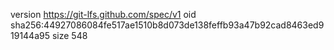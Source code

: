 version https://git-lfs.github.com/spec/v1
oid sha256:44927086084fe517ae1510b8d073de138feffb93a47b92cad8463ed919144a95
size 548
